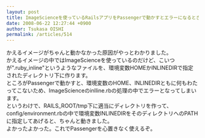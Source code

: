 ```yaml
---
layout: post
title: ImageScienceを使っているRailsアプリをPassengerで動かすとエラーになるときの対処
date: 2008-06-22 12:27:44 +0900
author: Tsukasa OISHI
permalink: /articles/514
---
```



かえるイメージがちゃんと動かなかった原因がやっとわかりました。  
かえるイメージの中ではImageScienceを使っているのだけど、こいつが".ruby\_inline"というようなファイルを、環境変数HOMEかINLINEDIRで指定されたディレクトリ下に作ります。  
ところがPassengerで動かすと、環境変数のHOME、INLINEDIRともに何もわたってこないため、ImageScienceのinlline.rbの処理の中でエラーとなってしまいます。  
というわけで、RAILS\_ROOT/tmp下に適当にディレクトリを作って、config/environment.rbの中で環境変数INLINEDIRをそのディレクトリへのPATHに指定してあげると、ちゃんと動きました。  
よかったよかった。これでPassengerを心置きなく使えるぞ。  

